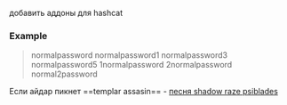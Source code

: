 добавить аддоны для hashcat 
### Example
> normalpassword
> normalpassword1
> normalpassword3
> normalpassword5
> 1normalpassword
> 2normalpassword
> normal2password


Если айдар пикнет ==templar assasin== - [песня shadow raze psiblades](https://youtu.be/tpyibQMSAGM)

